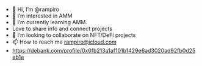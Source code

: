 - 👋 Hi, I’m @rampiro
- 👀 I’m interested in AMM
- 🌱 I’m currently learning AMM.
- Love to share info and connect projects
- 💞️ I’m looking to collaborate on NFT/DeFi projects
- 📫 How to reach me rampiro@icloud.com
- https://debank.com/profile/0x0fb213a1af101b1429e6ad3020ad92fb0d25eb1e

<!---
rampiro/rampiro is a ✨ special ✨ repository because its `README.md` (this file) appears on your GitHub profile.
You can click the Preview link to take a look at your changes.
--->
